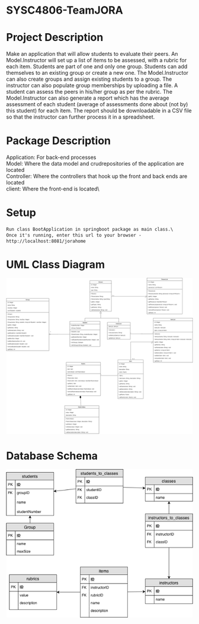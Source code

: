 # SYSC4806-TeamJORA

# Project Description
Make an application that will allow students to evaluate their peers.  An Model.Instructor will set up a list of items to be assessed, with a rubric for each item. Students are part of one and only one group. Students can add themselves to an existing group or create a new one. The Model.Instructor can also create groups and assign existing students to a group. The instructor can also populate group memberships by uploading a file. A student can assess the peers in his/her group as per the rubric. The Model.Instructor can also generate a report which has the average assessment of each student (average of assessments done about (not by) this student) for each item. The report should be downloadable in a CSV file so that the instructor can further process it in a spreadsheet.

# Package Description
  Application: For back-end processes\
  Model: Where the data model and crudrepositories of the application are located\
  Controller: Where the controllers that hook up the front and back ends are located\
  client: Where the front-end is located\
  
# Setup
    Run class BootApplication in springboot package as main class.\
    Once it's running, enter this url to your browser - http://localhost:8081/jorahome
 
# UML Class Diagram
![UML Class Diagram](https://github.com/jackmacdougall/SYSC4806-TeamJORA/blob/master/Docs/UML%20Diagram%20v.01.png)

# Database Schema
![Database Schema](https://github.com/jackmacdougall/SYSC4806-TeamJORA/blob/master/Docs/databaseSchema.png)

